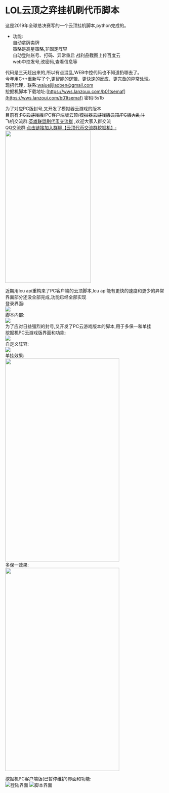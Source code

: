 # LOL云顶之弈挂机刷代币脚本
这是2019年全球总决赛写的一个云顶挂机脚本,python完成的。
* 功能:  
自动拿牌卖牌  
策略是高星策略,非固定阵容  
自动登陆账号、打码、异常重启
战利品截图上传百度云  
web中控发号,改密码,查看信息等

代码是三天赶出来的,所以有点混乱,WEB中控代码也不知道扔哪去了。  
今年用C++重新写了个,更智能的逻辑、更快速的反应、更完备的异常处理。  
现招代理，联系:wajuejijiaoben@gmail.com  
挖掘机脚本下载地址:[https://wws.lanzoux.com/b01tsemaf](https://wws.lanzoui.com/b01tsemaf) 密码:5s1b

为了对应PC版封号,又开发了模拟器云游戏的版本  
目前有:~~PC云游戏版~~/PC客户端版云顶/~~模拟器云游戏版云顶/PC版大乱斗~~  
飞机交流群:[英雄联盟刷代币交流群](https://t.me/joinchat/Wv4srTbHu-lkMDc1) ,欢迎大家入群交流  
QQ交流群:[点击链接加入群聊【云顶代币交流群挖掘机】:](https://jq.qq.com/?_wv=1027&k=ty2QthDq)  
<img src="https://i.loli.net/2021/09/15/AxG5LsKDFlWv8Uy.jpg" height="480px" width="270px"> 

近期用lcu api重构来了PC客户端的云顶脚本,lcu api能有更快的速度和更少的异常  
界面部分还没全部完成,功能已经全部实现  
登录界面:  
<img src="https://s2.loli.net/2022/01/21/LaYr7f3nQZDoi8F.png">  
脚本内部:  
<img src="https://s2.loli.net/2022/01/21/xhlWNu1pEaIDT42.png">  
为了应对日益强烈的封号,又开发了PC云游戏版本的脚本,用于多保一和单挂  
挖掘机PC云游戏版界面和功能:  
<img src="https://i.loli.net/2021/09/15/HtghDQb314kRuEG.png">  
自定义阵容:  
<img src="https://i.loli.net/2021/09/15/VuUEAoqSdvIylRJ.png">  
单挂效果:  
<img src="https://i.loli.net/2021/09/15/NrsiX2FB7hbm8PS.png" height="640px" width="360px">  
多保一效果:  
<img src="https://i.loli.net/2021/09/15/a3csZPTjxONp2mH.png" height="640px" width="360px">  

挖掘机PC客户端版(已暂停维护)界面和功能:  
![登陆界面](https://i.loli.net/2021/04/04/ih35e2bwty4dMIr.png)
![脚本界面](https://i.loli.net/2021/04/04/p2xHCLiR9qA34QG.png)


